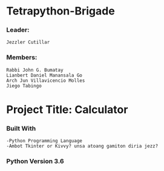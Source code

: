 # **Tetrapython-Brigade**

### **Leader:**
```
Jezzler Cutillar
```
### **Members:** 
```
Rabbi John G. Bumatay 
Lianbert Daniel Manansala Go 
Arch Jun Villavicencio Molles
Jiego Tabingo
```


# **Project Title: Calculator**

### Built With
```
-Python Programming Language
-Ambot Tkinter or Kivvy? unsa atoang gamiton diria jezz?
```
### **Python Version 3.6** 
